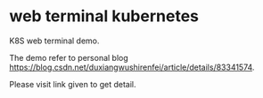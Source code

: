 # web terminal kubernetes
K8S web terminal demo.

The demo refer to personal blog https://blog.csdn.net/duxiangwushirenfei/article/details/83341574.

Please visit link given to get detail.

